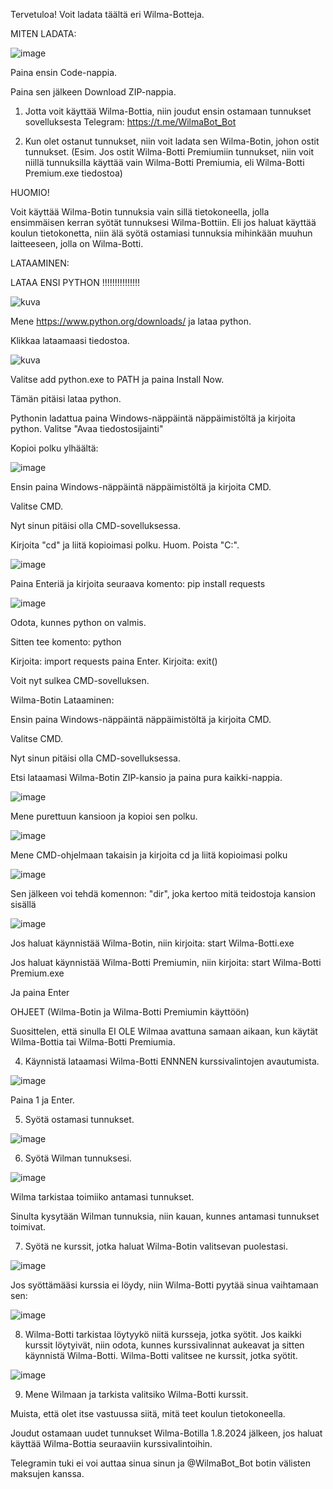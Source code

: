 Tervetuloa! Voit ladata täältä eri Wilma-Botteja.

MITEN LADATA:

![image](https://github.com/NoelMatero/Wilma-Botti/assets/161951384/9d14b8f4-ce06-4ce5-ad89-6ffa034d82b3)

Paina ensin Code-nappia.

Paina sen jälkeen Download ZIP-nappia.


1. Jotta voit käyttää Wilma-Bottia, niin joudut ensin ostamaan tunnukset sovelluksesta Telegram: https://t.me/WilmaBot_Bot
   
3. Kun olet ostanut tunnukset, niin voit ladata sen Wilma-Botin, johon ostit tunnukset. (Esim. Jos ostit Wilma-Botti Premiumiin tunnukset, niin voit niillä tunnuksilla käyttää vain Wilma-Botti Premiumia, eli Wilma-Botti Premium.exe tiedostoa)

HUOMIO!

Voit käyttää Wilma-Botin tunnuksia vain sillä tietokoneella, jolla ensimmäisen kerran syötät tunnuksesi Wilma-Bottiin. Eli jos haluat käyttää koulun tietokonetta, niin älä syötä ostamiasi tunnuksia mihinkään muuhun laitteeseen, jolla on Wilma-Botti.

LATAAMINEN:

LATAA ENSI PYTHON !!!!!!!!!!!!!!!

![kuva](https://github.com/NoelMatero/Wilma-Botti/assets/161951384/009c1aa1-4f6d-49f6-b49f-22e9be92ef8d)

Mene https://www.python.org/downloads/ ja lataa python.

Klikkaa lataamaasi tiedostoa.

![kuva](https://github.com/NoelMatero/Wilma-Botti/assets/161951384/e380b5dc-2ae9-48b5-b83f-f04923bfae91)

Valitse add python.exe to PATH ja paina Install Now.

Tämän pitäisi lataa python.

Pythonin ladattua paina Windows-näppäintä näppäimistöltä ja kirjoita python. Valitse "Avaa tiedostosijainti"

Kopioi polku ylhäältä:

![image](https://github.com/NoelMatero/Wilma-Botti/assets/161951384/99c8845d-0d8f-4c8a-9c53-e07c76e602b5)

Ensin paina Windows-näppäintä näppäimistöltä ja kirjoita CMD. 

Valitse CMD.

Nyt sinun pitäisi olla CMD-sovelluksessa.

Kirjoita "cd" ja liitä kopioimasi polku. Huom. Poista "C:".

![image](https://github.com/NoelMatero/Wilma-Botti/assets/161951384/c7bf6170-9a39-4318-bafa-093edef44a97)

Paina Enteriä ja kirjoita seuraava komento: pip install requests

![image](https://github.com/NoelMatero/Wilma-Botti/assets/161951384/543f8012-d266-4ddb-b2be-8b7e5c64da4a)

Odota, kunnes python on valmis.

Sitten tee komento: python

Kirjoita: import requests
paina Enter.
Kirjoita: exit()

Voit nyt sulkea CMD-sovelluksen.

Wilma-Botin Lataaminen:

Ensin paina Windows-näppäintä näppäimistöltä ja kirjoita CMD. 

Valitse CMD.

Nyt sinun pitäisi olla CMD-sovelluksessa.

Etsi lataamasi Wilma-Botin ZIP-kansio ja paina pura kaikki-nappia.

![image](https://github.com/NoelMatero/Wilma-Botti/assets/161951384/a05afb0c-5b55-4c0e-ac44-ccb96ec3d676)

Mene purettuun kansioon ja kopioi sen polku.

![image](https://github.com/NoelMatero/Wilma-Botti/assets/161951384/ea5c8942-3180-401b-ba6c-b576f6a168f8)

Mene CMD-ohjelmaan takaisin ja kirjoita cd ja liitä kopioimasi polku

![image](https://github.com/NoelMatero/Wilma-Botti/assets/161951384/0a47ab75-921e-433b-8697-46adf0ff78e2)

Sen jälkeen voi tehdä komennon: "dir", joka kertoo mitä teidostoja kansion sisällä

![image](https://github.com/NoelMatero/Wilma-Botti/assets/161951384/1ac525e9-e2e9-4095-aaab-417e28de6afa)

Jos haluat käynnistää Wilma-Botin, niin kirjoita: start Wilma-Botti.exe

Jos haluat käynnistää Wilma-Botti Premiumin, niin kirjoita: start Wilma-Botti Premium.exe

Ja paina Enter

OHJEET (Wilma-Botin ja Wilma-Botti Premiumin käyttöön)

Suosittelen, että sinulla EI OLE Wilmaa avattuna samaan aikaan, kun käytät Wilma-Bottia tai Wilma-Botti Premiumia.

4. Käynnistä lataamasi Wilma-Botti ENNNEN kurssivalintojen avautumista.

![image](https://github.com/NoelMatero/Wilma-Botti/assets/161951384/efb230f7-4981-4df2-8183-6f877cb64664)

Paina 1 ja Enter.

5. Syötä ostamasi tunnukset.

![image](https://github.com/NoelMatero/Wilma-Botti/assets/161951384/2c808b6e-0d71-4eff-a129-3a76ae65ae19)

6. Syötä Wilman tunnuksesi.

![image](https://github.com/NoelMatero/Wilma-Botti/assets/161951384/eee4c093-5992-401d-ada7-38cfb50b5d0f)

Wilma tarkistaa toimiiko antamasi tunnukset.

Sinulta kysytään Wilman tunnuksia, niin kauan, kunnes antamasi tunnukset toimivat.
   
7. Syötä ne kurssit, jotka haluat Wilma-Botin valitsevan puolestasi.

![image](https://github.com/NoelMatero/Wilma-Botti/assets/161951384/28cefbc9-aa07-4dd8-817a-37f885c634c1)

Jos syöttämääsi kurssia ei löydy, niin Wilma-Botti pyytää sinua vaihtamaan sen:

![image](https://github.com/NoelMatero/Wilma-Botti/assets/161951384/1c1085e3-2a45-439f-b61a-e423905ec20e)
   
8. Wilma-Botti tarkistaa löytyykö niitä kursseja, jotka syötit. Jos kaikki kurssit löytyivät, niin odota, kunnes kurssivalinnat aukeavat ja sitten käynnistä Wilma-Botti. Wilma-Botti valitsee ne kurssit, jotka syötit.

![image](https://github.com/NoelMatero/Wilma-Botti/assets/161951384/08a2dbf4-517f-42e8-b851-f36573e46a6f)

    
9. Mene Wilmaan ja tarkista valitsiko Wilma-Botti kurssit.
    

Muista, että olet itse vastuussa siitä, mitä teet koulun tietokoneella.

Joudut ostamaan uudet tunnukset Wilma-Botilla 1.8.2024 jälkeen, jos haluat käyttää Wilma-Bottia seuraaviin kurssivalintoihin. 

Telegramin tuki ei voi auttaa sinua sinun ja @WilmaBot_Bot botin välisten maksujen kanssa.
